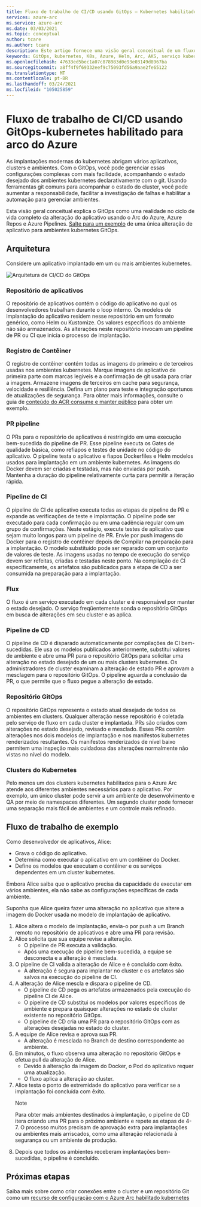 ```yaml
---
title: Fluxo de trabalho de CI/CD usando GitOps – Kubernetes habilitado para Azure Arc
services: azure-arc
ms.service: azure-arc
ms.date: 03/03/2021
ms.topic: conceptual
author: tcare
ms.author: tcare
description: Este artigo fornece uma visão geral conceitual de um fluxo de trabalho de CI/CD usando o GitOps
keywords: GitOps, kubernetes, K8s, Azure, Helm, Arc, AKS, serviço kubernetes do Azure, contêineres, CI, CD, Azure DevOps
ms.openlocfilehash: 47633ed5bec1a07c878983d0e93e03149d8967ba
ms.sourcegitcommit: a8ff4f9f69332eef9c75093fd56a9aae2fe65122
ms.translationtype: MT
ms.contentlocale: pt-BR
ms.lasthandoff: 03/24/2021
ms.locfileid: "105025859"
---
```

# <a name="cicd-workflow-using-gitops---azure-arc-enabled-kubernetes"></a>Fluxo de trabalho de CI/CD usando GitOps-kubernetes habilitado para arco do Azure

As implantações modernas do kubernetes abrigam vários aplicativos, clusters e ambientes. Com o GitOps, você pode gerenciar essas configurações complexas com mais facilidade, acompanhando o estado desejado dos ambientes kubernetes declarativamente com o git. Usando ferramentas git comuns para acompanhar o estado do cluster, você pode aumentar a responsabilidade, facilitar a investigação de falhas e habilitar a automação para gerenciar ambientes.

Esta visão geral conceitual explica o GitOps como uma realidade no ciclo de vida completo da alteração do aplicativo usando o Arc do Azure, Azure Repos e Azure Pipelines. [Salte para um exemplo](#example-workflow) de uma única alteração de aplicativo para ambientes kubernetes GitOps.

## <a name="architecture"></a>Arquitetura

Considere um aplicativo implantado em um ou mais ambientes kubernetes.

![Arquitetura de CI/CD do GitOps](./media/gitops-arch.png)

### <a name="application-repo"></a>Repositório de aplicativos
O repositório de aplicativos contém o código do aplicativo no qual os desenvolvedores trabalham durante o loop interno. Os modelos de implantação do aplicativo residem nesse repositório em um formato genérico, como Helm ou Kustomize. Os valores específicos do ambiente não são armazenados. As alterações neste repositório invocam um pipeline de PR ou CI que inicia o processo de implantação.
### <a name="container-registry"></a>Registro de Contêiner
O registro de contêiner contém todas as imagens do primeiro e de terceiros usadas nos ambientes kubernetes. Marque imagens de aplicativo de primeira parte com marcas legíveis e a confirmação de git usada para criar a imagem. Armazene imagens de terceiros em cache para segurança, velocidade e resiliência. Defina um plano para teste e integração oportunos de atualizações de segurança. Para obter mais informações, consulte o guia de [conteúdo do ACR consume e manter público](../../container-registry/tasks-consume-public-content.md) para obter um exemplo.
### <a name="pr-pipeline"></a>PR pipeline
O PRs para o repositório de aplicativos é restringido em uma execução bem-sucedida do pipeline de PR. Esse pipeline executa os Gates de qualidade básica, como refiapos e testes de unidade no código do aplicativo. O pipeline testa o aplicativo e fiapos Dockerfiles e Helm modelos usados para implantação em um ambiente kubernetes. As imagens do Docker devem ser criadas e testadas, mas não enviadas por push. Mantenha a duração do pipeline relativamente curta para permitir a iteração rápida.
### <a name="ci-pipeline"></a>Pipeline de CI
O pipeline de CI de aplicativo executa todas as etapas de pipeline de PR e expande as verificações de teste e implantação. O pipeline pode ser executado para cada confirmação ou em uma cadência regular com um grupo de confirmações. Neste estágio, execute testes de aplicativo que sejam muito longos para um pipeline de PR. Envie por push imagens do Docker para o registro de contêiner depois de Compilar na preparação para a implantação. O modelo substituído pode ser reparado com um conjunto de valores de teste. As imagens usadas no tempo de execução do serviço devem ser refeitas, criadas e testadas neste ponto. Na compilação de CI especificamente, os artefatos são publicados para a etapa de CD a ser consumida na preparação para a implantação.
### <a name="flux"></a>Flux
O fluxo é um serviço executado em cada cluster e é responsável por manter o estado desejado. O serviço freqüentemente sonda o repositório GitOps em busca de alterações em seu cluster e as aplica.
### <a name="cd-pipeline"></a>Pipeline de CD
O pipeline de CD é disparado automaticamente por compilações de CI bem-sucedidas. Ele usa os modelos publicados anteriormente, substitui valores de ambiente e abre uma PR para o repositório GitOps para solicitar uma alteração no estado desejado de um ou mais clusters kubernetes. Os administradores de cluster examinam a alteração de estado PR e aprovam a mesclagem para o repositório GitOps. O pipeline aguarda a conclusão da PR, o que permite que o fluxo pegue a alteração de estado.
### <a name="gitops-repo"></a>Repositório GitOps
O repositório GitOps representa o estado atual desejado de todos os ambientes em clusters. Qualquer alteração nesse repositório é coletada pelo serviço de fluxo em cada cluster e implantada. PRs são criados com alterações no estado desejado, revisado e mesclado. Esses PRs contêm alterações nos dois modelos de implantação e nos manifestos kubernetes renderizados resultantes. Os manifestos renderizados de nível baixo permitem uma inspeção mais cuidadosa das alterações normalmente não vistas no nível do modelo.
### <a name="kubernetes-clusters"></a>Clusters do Kubernetes
Pelo menos um dos clusters kubernetes habilitados para o Azure Arc atende aos diferentes ambientes necessários para o aplicativo. Por exemplo, um único cluster pode servir a um ambiente de desenvolvimento e QA por meio de namespaces diferentes. Um segundo cluster pode fornecer uma separação mais fácil de ambientes e um controle mais refinado.
## <a name="example-workflow"></a>Fluxo de trabalho de exemplo
Como desenvolvedor de aplicativos, Alice:
* Grava o código do aplicativo.
* Determina como executar o aplicativo em um contêiner do Docker.
* Define os modelos que executam o contêiner e os serviços dependentes em um cluster kubernetes.

Embora Alice saiba que o aplicativo precisa da capacidade de executar em vários ambientes, ela não sabe as configurações específicas de cada ambiente.

Suponha que Alice queira fazer uma alteração no aplicativo que altere a imagem do Docker usada no modelo de implantação de aplicativo.

1. Alice altera o modelo de implantação, envia-o por push a um Branch remoto no repositório de aplicativos e abre uma PR para revisão.
2. Alice solicita que sua equipe revise a alteração.
    * O pipeline de PR executa a validação.
    * Após uma execução de pipeline bem-sucedida, a equipe se desconecta e a alteração é mesclada.
3. O pipeline de CI valida a alteração de Alice e é concluído com êxito.
    * A alteração é segura para implantar no cluster e os artefatos são salvos na execução do pipeline de CI.
4. A alteração de Alice mescla e dispara o pipeline de CD.
    * O pipeline de CD pega os artefatos armazenados pela execução do pipeline CI de Alice.
    * O pipeline de CD substitui os modelos por valores específicos de ambiente e prepara quaisquer alterações no estado de cluster existente no repositório GitOps.
    * O pipeline de CD cria uma PR para o repositório GitOps com as alterações desejadas no estado do cluster.
5. A equipe de Alice revisa e aprova sua PR.
    * A alteração é mesclada no Branch de destino correspondente ao ambiente.
6. Em minutos, o fluxo observa uma alteração no repositório GitOps e efetua pull da alteração de Alice.
    * Devido à alteração da imagem do Docker, o Pod do aplicativo requer uma atualização.
    * O fluxo aplica a alteração ao cluster.
7. Alice testa o ponto de extremidade do aplicativo para verificar se a implantação foi concluída com êxito.
   > [!NOTE]
   > Para obter mais ambientes destinados à implantação, o pipeline de CD itera criando uma PR para o próximo ambiente e repete as etapas de 4-7. O processo muitos precisam de aprovação extra para implantações ou ambientes mais arriscados, como uma alteração relacionada à segurança ou um ambiente de produção.
8.  Depois que todos os ambientes receberam implantações bem-sucedidas, o pipeline é concluído.

## <a name="next-steps"></a>Próximas etapas
Saiba mais sobre como criar conexões entre o cluster e um repositório Git como um [recurso de configuração com o Azure Arc habilitado kubernetes](./conceptual-configurations.md)